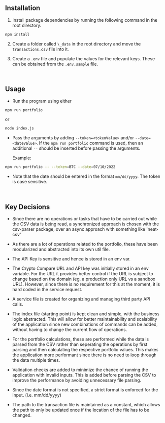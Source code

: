 ## Installation

1. Install package dependencies by running the following command in the root directory.

```bash
npm install
```

2. Create a folder called `\_data` in the root directory and move the `transactions.csv` file into it.

3. Create a `.env` file and populate the values for the relevant keys. These can be obtained from the `.env.sample` file.

&nbsp;

## Usage

- Run the program using either

```bash
npm run portfolio
```

or

```bash
node index.js
```

- Pass the arguments by adding `--token=<tokenValue>` and/or `--date=<dateValue>`. If the `npm run portfolio` command is used, then an additional `--` should be inserted before passing the arguments.

  Example:

```bash
npm run portfolio -- --token=BTC --date=07/10/2022
```

- Note that the date should be entered in the format `mm/dd/yyyy`. The token is case sensitive.

&nbsp;

## Key Decisions

- Since there are no operations or tasks that have to be carried out while the CSV data is being read, a synchronized approach is chosen with the csv-parser package, over an async approach with something like 'neat-csv'

- As there are a lot of operations related to the portfolio, these have been modularized and abstracted into its own util file.

- The API Key is sensitive and hence is stored in an env var.

- The Crypto Compare URL and API key was initially stored in an env variable. For the URL it provides better control if the URL is subject to change based on the domain (eg. a production only URL vs a sandbox URL). However, since there is no requirement for this at the moment, it is hard coded in the service request.

- A service file is created for organizing and managing third party API calls.

- The index file (starting point) is kept clean and simple, with the business logic abstracted. This will allow for better maintainability and scalability of the application since new combinations of commands can be added, without having to change the current flow of operations.

- For the portfolio calculations, these are performed while the data is parsed from the CSV rather than seperating the operations by first parsing and then calculating the respective portfolio values. This makes the application more performant since there is no need to loop through the data multiple times.

- Validation checks are added to minimize the chance of running the application with invalid inputs. This is added before parsing the CSV to improve the performance by avoiding unnecessary file parsing.

- Since the date format is not specified, a strict format is enforced for the input. (i.e. mm/dd/yyyy)

- The path to the transaction file is maintained as a constant, which allows the path to only be updated once if the location of the file has to be changed.
